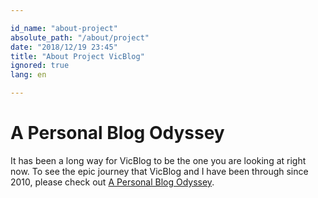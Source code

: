 ```yaml
---

id_name: "about-project"
absolute_path: "/about/project"
date: "2018/12/19 23:45"
title: "About Project VicBlog"
ignored: true
lang: en

---
```


# A Personal Blog Odyssey

It has been a long way for VicBlog to be the one you are looking at right now. To see the epic journey that VicBlog and I have been through since 2010, please check out [A Personal Blog Odyssey](/about/odyssey).


